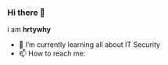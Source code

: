 ### Hi there 👋


i am **hrtywhy** 

- 🌱 I’m currently learning all about IT Security
- 📫 How to reach me:
<p>
<i class="fa fa-telegram" aria-hidden="true"></i> 
<a href="https://t.me/planktonlaut>Telegram</a> 
 </p>

